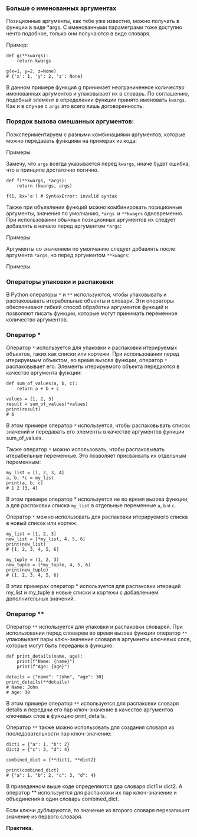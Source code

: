 ### Больше о именованных аргументах

Позиционные аргументы, как тебе уже известно, можно получать в функции в виде *args. С именованными параметрами тоже
доступно нечто подобное, только они получаются в виде словаря. 

Пример:

    def g(**kwargs):
        return kwargs
    
    g(x=1, y=2, z=None)
    # {'x': 1, 'y': 2, 'z': None}

В данном примере функция g принимает неограниченное количество именованных аргументов и упаковывает их в словарь.
По соглашению, подобный элемент в определении функции принято именовать `kwargs`. Как и в случае с `args` это всего лишь
договоренность.


### Порядок вызова смешанных аргументов:

Поэкспериментируем с разными комбинациями аргументов, которые можно передавать функциям на примерах из кода:

Примеры.

Замечу, что `args` всегда указывается перед `kwargs`, иначе будет ошибка, что в принципе достаточно логично.

    def f(**kwargs, *args):
        return (kwargs, args)
    
    f(1, kx='a') # SyntaxError: invalid syntax

Также при объявлении функций можно комбинировать позиционные аргументы, значения по умолчанию, `*args `и `**kwagrs`
одновременно. При использовании обычных позиционных аргументов их следует добавлять в начало перед аргументом `*args`:

Примеры.

Аргументы со значением по умолчанию следует добавлять после аргумента `*args`, но перед аргументом `**kwagrs`:

Примеры.



### Операторы упаковки и распаковки

В Python операторы `*` и `**` используются, чтобы упаковывать и распаковывать итерабельные объекты и словари. 
Эти операторы обеспечивают гибкий способ обработки аргументов функций и позволяют писать функции, которые могут 
принимать переменное количество аргументов.


### Оператор *

Оператор `*` используется для упаковки и распаковки итерируемых объектов, таких как списки или кортежи. При использовании 
перед итерируемым объектом, во время вызова функции, оператор `*` распаковывает его. Элементы итерируемого объекта 
передаются в качестве аргумента функции:
    
    def sum_of_values(a, b, c):
        return a + b + c
    
    values = [1, 2, 3]
    result = sum_of_values(*values)
    print(result)
    # 6

В этом примере оператор `*` используется, чтобы распаковывать список значений и передавать его элементы в качестве 
аргументов функции sum_of_values.

Также оператор `*` можно использовать, чтобы распаковывать итерабельные переменные. Это позволяет присваивать их 
отдельным переменным:

    my_list = [1, 2, 3, 4]
    a, b, *c = my_list
    print(a, b, c)
    # 1 2 [3, 4]

В этом примере оператор * используется не во время вызова функции, а для распаковки списка `my_list` в отдельные 
переменные `a`, `b` и `c`.

Оператор `*` можно использовать для распаковки итерируемого списка в новый список или кортеж:

    my_list = [1, 2, 3]
    new_list = [*my_list, 4, 5, 6]
    print(new_list)
    # [1, 2, 3, 4, 5, 6]
    
    my_tuple = (1, 2, 3)
    new_tuple = (*my_tuple, 4, 5, 6)
    print(new_tuple)
    # (1, 2, 3, 4, 5, 6)

В этих примерах оператор * используется для распаковки итераций my_list и my_tuple в новые списки и кортежи с 
добавлением дополнительных значений.


### Оператор **

Оператор `**` используется для упаковки и распаковки словарей. При использовании перед словарем во время вызова функции 
оператор `**` упаковывает пары ключ-значение словаря в аргументы ключевых слов, которые могут быть переданы в функцию:

    def print_details(name, age):
        print(f"Name: {name}")
        print(f"Age: {age}")

    details = {"name": "John", "age": 30}
    print_details(**details)
    # Name: John
    # Age: 30

В этом примере оператор `**` используется для распаковки словаря details и передачи его пар ключ-значение в качестве 
аргументов ключевых слов в функцию print_details.
    
Оператор `**` также можно использовать для создания словаря из последовательности пар ключ-значение:

    dict1 = {"a": 1, "b": 2}
    dict2 = {"c": 3, "d": 4}
    
    combined_dict = {**dict1, **dict2}
    
    print(combined_dict)
    # {"a": 1, "b": 2, "c": 3, "d": 4}

В приведенном выше коде определяются два словаря dict1 и dict2. А оператор ** используется для распаковки их пар 
ключ-значение и объединения в один словарь combined_dict.

Если ключи дублируются, то значение из второго словаря перезапишет значение из первого словаря.


**Практика.**